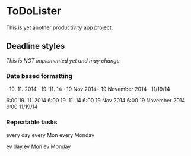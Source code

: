 ToDoLister
==========
This is yet another productivity app project.


Deadline styles
---------------

*This is NOT implemented yet and may change*

### Date based formatting

⋅ 19&#46; 11&#46; 2014
⋅ 19&#46; 11&#46; 14
⋅ 19 Nov 2014
⋅ 19 November 2014
⋅ 11/19/14

6:00 19. 11. 2014
6:00 19. 11. 14
6:00 19 Nov 2014
6:00 19 November 2014
6:00 11/19/14

### Repeatable tasks

every day
every Mon
every Monday

ev day
ev Mon
ev Monday
